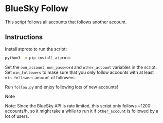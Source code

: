 # BlueSky Follow

This script follows all accounts that follows another account.

## Instructions

Install atproto to run the script:

```sh
python3 -m pip install atproto
```

Set the `own_account`, `own_password` and `other_account` variables in the script.
Set `min_followers` to make sure that you only follow accounts with at least
`min_followers` amount of followers.

Run `follow.py` and enjoy following lots of new accounts!

> [!NOTE]
> Note: Since the BlueSky API is rate limited, this script only follows
> ~1200 accounts/h, so it might take a while to run it if `other_account` is
> followed by a lot of users.

